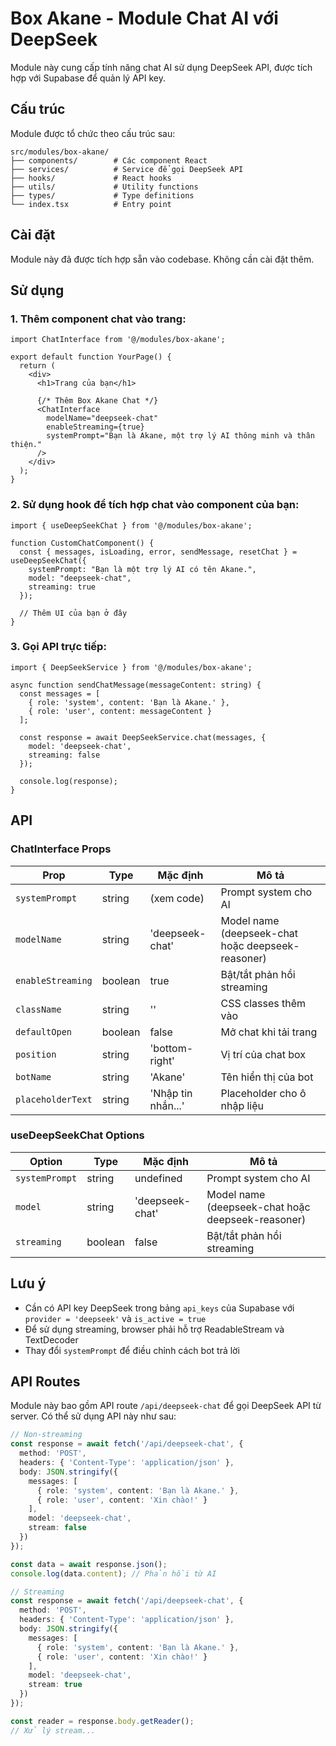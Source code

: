 # Box Akane - Module Chat AI với DeepSeek

Module này cung cấp tính năng chat AI sử dụng DeepSeek API, được tích hợp với Supabase để quản lý API key.

## Cấu trúc

Module được tổ chức theo cấu trúc sau:

```
src/modules/box-akane/
├── components/        # Các component React
├── services/          # Service để gọi DeepSeek API
├── hooks/             # React hooks
├── utils/             # Utility functions
├── types/             # Type definitions
└── index.tsx          # Entry point
```

## Cài đặt

Module này đã được tích hợp sẵn vào codebase. Không cần cài đặt thêm.

## Sử dụng

### 1. Thêm component chat vào trang:

```tsx
import ChatInterface from '@/modules/box-akane';

export default function YourPage() {
  return (
    <div>
      <h1>Trang của bạn</h1>
      
      {/* Thêm Box Akane Chat */}
      <ChatInterface 
        modelName="deepseek-chat"
        enableStreaming={true}
        systemPrompt="Bạn là Akane, một trợ lý AI thông minh và thân thiện."
      />
    </div>
  );
}
```

### 2. Sử dụng hook để tích hợp chat vào component của bạn:

```tsx
import { useDeepSeekChat } from '@/modules/box-akane';

function CustomChatComponent() {
  const { messages, isLoading, error, sendMessage, resetChat } = useDeepSeekChat({
    systemPrompt: "Bạn là một trợ lý AI có tên Akane.",
    model: "deepseek-chat",
    streaming: true
  });
  
  // Thêm UI của bạn ở đây
}
```

### 3. Gọi API trực tiếp:

```tsx
import { DeepSeekService } from '@/modules/box-akane';

async function sendChatMessage(messageContent: string) {
  const messages = [
    { role: 'system', content: 'Bạn là Akane.' },
    { role: 'user', content: messageContent }
  ];
  
  const response = await DeepSeekService.chat(messages, {
    model: 'deepseek-chat',
    streaming: false
  });
  
  console.log(response);
}
```

## API

### ChatInterface Props

| Prop | Type | Mặc định | Mô tả |
|------|------|---------|-------|
| `systemPrompt` | string | (xem code) | Prompt system cho AI |
| `modelName` | string | 'deepseek-chat' | Model name (deepseek-chat hoặc deepseek-reasoner) |
| `enableStreaming` | boolean | true | Bật/tắt phản hồi streaming |
| `className` | string | '' | CSS classes thêm vào |
| `defaultOpen` | boolean | false | Mở chat khi tải trang |
| `position` | string | 'bottom-right' | Vị trí của chat box |
| `botName` | string | 'Akane' | Tên hiển thị của bot |
| `placeholderText` | string | 'Nhập tin nhắn...' | Placeholder cho ô nhập liệu |

### useDeepSeekChat Options

| Option | Type | Mặc định | Mô tả |
|--------|------|---------|-------|
| `systemPrompt` | string | undefined | Prompt system cho AI |
| `model` | string | 'deepseek-chat' | Model name (deepseek-chat hoặc deepseek-reasoner) |
| `streaming` | boolean | false | Bật/tắt phản hồi streaming |

## Lưu ý 

- Cần có API key DeepSeek trong bảng `api_keys` của Supabase với `provider = 'deepseek'` và `is_active = true`
- Để sử dụng streaming, browser phải hỗ trợ ReadableStream và TextDecoder
- Thay đổi `systemPrompt` để điều chỉnh cách bot trả lời

## API Routes

Module này bao gồm API route `/api/deepseek-chat` để gọi DeepSeek API từ server. Có thể sử dụng API này như sau:

```typescript
// Non-streaming
const response = await fetch('/api/deepseek-chat', {
  method: 'POST',
  headers: { 'Content-Type': 'application/json' },
  body: JSON.stringify({
    messages: [
      { role: 'system', content: 'Bạn là Akane.' },
      { role: 'user', content: 'Xin chào!' }
    ],
    model: 'deepseek-chat',
    stream: false
  })
});

const data = await response.json();
console.log(data.content); // Phản hồi từ AI
```

```typescript
// Streaming
const response = await fetch('/api/deepseek-chat', {
  method: 'POST',
  headers: { 'Content-Type': 'application/json' },
  body: JSON.stringify({
    messages: [
      { role: 'system', content: 'Bạn là Akane.' },
      { role: 'user', content: 'Xin chào!' }
    ],
    model: 'deepseek-chat',
    stream: true
  })
});

const reader = response.body.getReader();
// Xử lý stream...
``` 